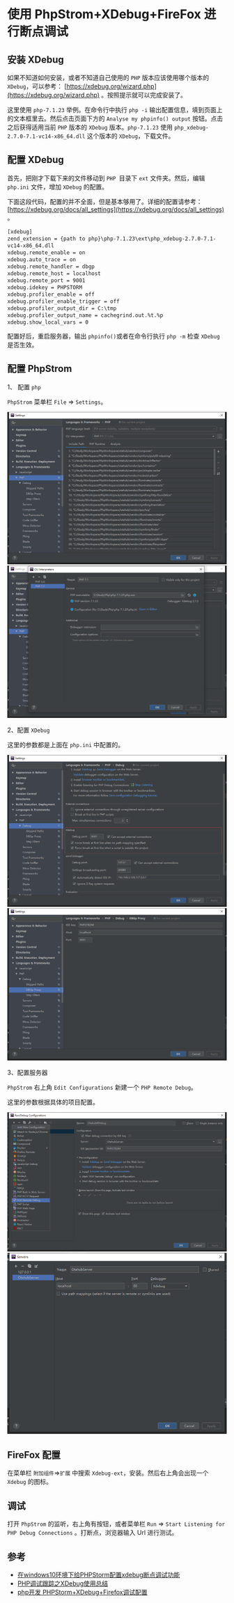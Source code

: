 # 使用 PhpStrom+XDebug+FireFox 进行断点调试

## 安装 XDebug

如果不知道如何安装，或者不知道自己使用的 `PHP` 版本应该使用哪个版本的 `XDebug`，可以参考： [https://xdebug.org/wizard.php](https://xdebug.org/wizard.php) 。按照提示就可以完成安装了。

这里使用 `php-7.1.23` 举例。在命令行中执行 `php -i` 输出配置信息，填到页面上的文本框里去。然后点击页面下方的 `Analyse my phpinfo() output` 按钮。点击之后获得适用当前 `PHP` 版本的 `XDebug` 版本。`php-7.1.23` 使用 `php_xdebug-2.7.0-7.1-vc14-x86_64.dll` 这个版本的 `XDebug`，下载文件。

## 配置 XDebug

首先，把刚才下载下来的文件移动到 `PHP `目录下 `ext` 文件夹。然后，编辑 `php.ini` 文件，增加 `XDebug` 的配置。

下面这段代码，配置的并不全面，但是基本够用了。详细的配置请参考： [https://xdebug.org/docs/all_settings](https://xdebug.org/docs/all_settings) 。

```
[xdebug]
zend_extension = {path to php}\php-7.1.23\ext\php_xdebug-2.7.0-7.1-vc14-x86_64.dll
xdebug.remote_enable = on
xdebug.auto_trace = on
xdebug.remote_handler = dbgp
xdebug.remote_host = localhost
xdebug.remote_port = 9001
xdebug.idekey = PHPSTORM
xdebug.profiler_enable = off
xdebug.profiler_enable_trigger = off
xdebug.profiler_output_dir = C:\tmp
xdebug.profiler_output_name = cachegrind.out.%t.%p
xdebug.show_local_vars = 0
```

配置好后，重启服务器，输出 `phpinfo()`或者在命令行执行 `php -m` 检查 `XDebug` 是否生效。

## 配置 PhpStrom

1、 配置 `php`

`PhpStrom` 菜单栏 `File` => `Settings`。

![p01](.\images\php-xdebug\p01.png)
![p02](.\images\php-xdebug\p02.png)

2、配置 `XDebug`

这里的参数都是上面在 `php.ini` 中配置的。

![p03](.\images\php-xdebug\p03.png)
![p04](.\images\php-xdebug\p04.png)

3、配置服务器

`PhpStrom` 右上角 `Edit Configurations` 新建一个 `PHP Remote Debug`。

这里的参数根据具体的项目配置。

![p05](.\images\php-xdebug\p05.png)
![p06](.\images\php-xdebug\p06.png)

## FireFox 配置

在菜单栏 `附加组件`=>`扩展` 中搜索 `Xdebug-ext`，安装。然后右上角会出现一个 `Xdebug` 的图标。

## 调试

打开 `PhpStrom` 的监听，右上角有按钮，或者菜单栏 `Run` => `Start Listening for PHP Debug Connections` 。打断点，浏览器输入 Url 进行测试。

## 参考

- [在windows10环境下给PHPStorm配置xdebug断点调试功能](https://www.cnblogs.com/yxhblogs/p/6598387.html)
- [PHP调试跟踪之XDebug使用总结](https://blog.csdn.net/why_2012_gogo/article/details/51170609)
- [php开发 PHPStorm+XDebug+Firefox调试配置](https://blog.csdn.net/u010921682/article/details/79553675)